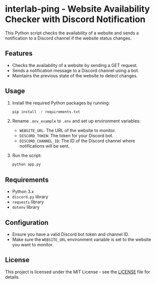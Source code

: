 # interlab-ping - Website Availability Checker with Discord Notification

This Python script checks the availability of a website and sends a notification to a Discord channel if the website status changes.

## Features

- Checks the availability of a website by sending a GET request.
- Sends a notification message to a Discord channel using a bot.
- Maintains the previous state of the website to detect changes.

## Usage

1. Install the required Python packages by running:
    ```bash
    pip install -r requirements.txt
    ```

2. Rename `.env_example` to `.env` and set up environment variables:
    - `WEBSITE_URL`: The URL of the website to monitor.
    - `DISCORD_TOKEN`: The token for your Discord bot.
    - `DISCORD_CHANNEL_ID`: The ID of the Discord channel where notifications will be sent.

3. Run the script:
    ```bash
    python app.py
    ```

## Requirements

- Python 3.x
- `discord.py` library
- `requests` library
- `dotenv` library

## Configuration

- Ensure you have a valid Discord bot token and channel ID.
- Make sure the `WEBSITE_URL` environment variable is set to the website you want to monitor.

## License

This project is licensed under the MIT License - see the [LICENSE](LICENSE) file for details.